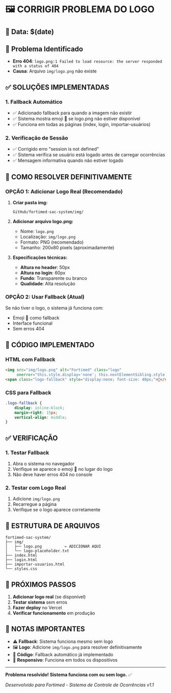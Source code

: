 # 🖼️ CORRIGIR PROBLEMA DO LOGO

## 📅 Data: $(date)

## 🚨 Problema Identificado
- **Erro 404**: `logo.png:1 Failed to load resource: the server responded with a status of 404`
- **Causa**: Arquivo `img/logo.png` não existe

## ✅ SOLUÇÕES IMPLEMENTADAS

### **1. Fallback Automático**
- ✅ Adicionado fallback para quando a imagem não existir
- ✅ Sistema mostra emoji 🏥 se logo.png não estiver disponível
- ✅ Funciona em todas as páginas (index, login, importar-usuários)

### **2. Verificação de Sessão**
- ✅ Corrigido erro "session is not defined"
- ✅ Sistema verifica se usuário está logado antes de carregar ocorrências
- ✅ Mensagem informativa quando não estiver logado

## 🚀 COMO RESOLVER DEFINITIVAMENTE

### **OPÇÃO 1: Adicionar Logo Real (Recomendado)**

1. **Criar pasta img:**
   ```
   GitHub/fortimed-sac-system/img/
   ```

2. **Adicionar arquivo logo.png:**
   - Nome: `logo.png`
   - Localização: `img/logo.png`
   - Formato: PNG (recomendado)
   - Tamanho: 200x80 pixels (aproximadamente)

3. **Especificações técnicas:**
   - **Altura no header**: 50px
   - **Altura no login**: 60px
   - **Fundo**: Transparente ou branco
   - **Qualidade**: Alta resolução

### **OPÇÃO 2: Usar Fallback (Atual)**

Se não tiver o logo, o sistema já funciona com:
- Emoji 🏥 como fallback
- Interface funcional
- Sem erros 404

## 🔧 CÓDIGO IMPLEMENTADO

### **HTML com Fallback**
```html
<img src="img/logo.png" alt="Fortimed" class="logo" 
     onerror="this.style.display='none'; this.nextElementSibling.style.display='inline-block';">
<span class="logo-fallback" style="display:none; font-size: 40px;">🏥</span>
```

### **CSS para Fallback**
```css
.logo-fallback {
    display: inline-block;
    margin-right: 15px;
    vertical-align: middle;
}
```

## ✅ VERIFICAÇÃO

### **1. Testar Fallback**
1. Abra o sistema no navegador
2. Verifique se aparece o emoji 🏥 no lugar do logo
3. Não deve haver erros 404 no console

### **2. Testar com Logo Real**
1. Adicione `img/logo.png`
2. Recarregue a página
3. Verifique se o logo aparece corretamente

## 📁 ESTRUTURA DE ARQUIVOS

```
fortimed-sac-system/
├── img/
│   ├── logo.png          ← ADICIONAR AQUI
│   └── logo-placeholder.txt
├── index.html
├── login.html
├── importar-usuarios.html
└── styles.css
```

## 🎯 PRÓXIMOS PASSOS

1. **Adicionar logo real** (se disponível)
2. **Testar sistema** sem erros
3. **Fazer deploy** no Vercel
4. **Verificar funcionamento** em produção

## 📝 NOTAS IMPORTANTES

- ⚠️ **Fallback**: Sistema funciona mesmo sem logo
- 🖼️ **Logo**: Adicione `img/logo.png` para resolver definitivamente
- 🔧 **Código**: Fallback automático já implementado
- 📱 **Responsivo**: Funciona em todos os dispositivos

---

**Problema resolvido! Sistema funciona com ou sem logo.** ✅

_Desenvolvido para Fortimed - Sistema de Controle de Ocorrências v1.1_
